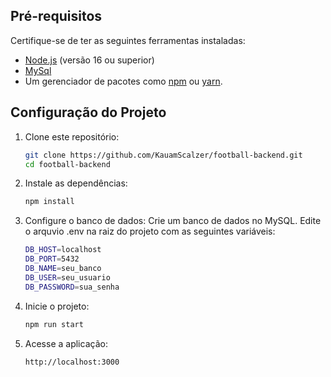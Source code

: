 ## Pré-requisitos

Certifique-se de ter as seguintes ferramentas instaladas:

- [Node.js](https://nodejs.org/) (versão 16 ou superior)
- [MySql](https://www.mysql.com/)
- Um gerenciador de pacotes como [npm](https://www.npmjs.com/) ou [yarn](https://yarnpkg.com/).

## Configuração do Projeto

1. Clone este repositório:
   ```bash
   git clone https://github.com/KauamScalzer/football-backend.git
   cd football-backend

2. Instale as dependências:
    ```bash
    npm install

3. Configure o banco de dados:
Crie um banco de dados no MySQL.
Edite o arquvio .env na raiz do projeto com as seguintes variáveis:
    ```bash
    DB_HOST=localhost
    DB_PORT=5432
    DB_NAME=seu_banco
    DB_USER=seu_usuario
    DB_PASSWORD=sua_senha

4. Inicie o projeto:
    ```bash
    npm run start

5. Acesse a aplicação:
    ```bash
    http://localhost:3000